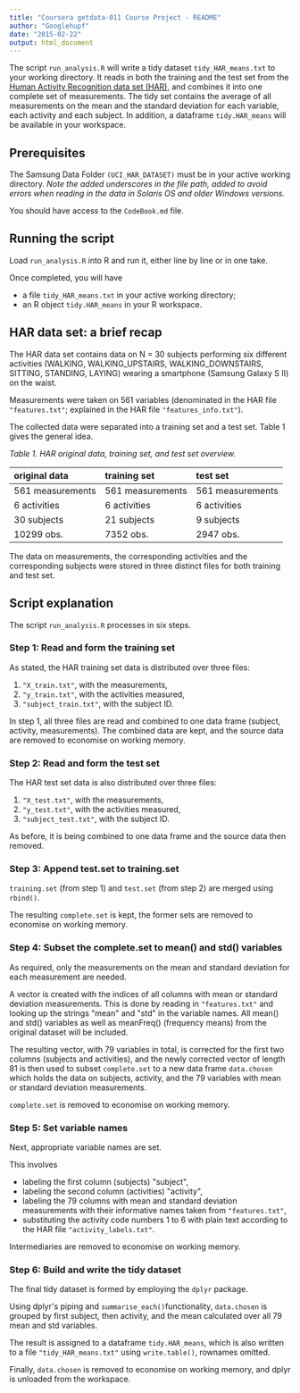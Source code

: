 ```yaml
---
title: "Coursera getdata-011 Course Project - README"
author: "Googlehupf"
date: "2015-02-22"
output: html_document
---
```


The script `run_analysis.R` will write a tidy dataset `tidy_HAR_means.txt` to your working directory. It reads in both the training and the test set from the [Human Activity Recognition data set (HAR)](http://archive.ics.uci.edu/ml/datasets/Human+Activity+Recognition+Using+Smartphones), and combines it into one complete set of measurements. The tidy set contains the average of all measurements on the mean and the standard deviation for each variable, each activity and each subject. In addition, a dataframe `tidy.HAR_means` will be available in your workspace.


## Prerequisites
The Samsung Data Folder `(UCI_HAR_DATASET)` must be in your active working directory. *Note the added underscores in the file path, added to avoid errors when reading in the data in Solaris OS and older Windows versions.*

You should have access to the `CodeBook.md` file.


## Running the script
Load `run_analysis.R` into R and run it, either line by line or in one take.

Once completed, you will have

  - a file `tidy_HAR_means.txt` in your active working directory;
  - an R object `tidy.HAR_means` in your R workspace.


## HAR data set: a brief recap
The HAR data set contains data on N = 30 subjects performing six different activities (WALKING, WALKING\_UPSTAIRS, WALKING\_DOWNSTAIRS, SITTING, STANDING, LAYING) wearing a smartphone (Samsung Galaxy S II) on the waist.

Measurements were taken on 561 variables (denominated in the HAR file `"features.txt"`; explained in the HAR file `"features_info.txt"`).

The collected data were separated into a training set and a test set. Table 1 gives the general idea.

*Table 1. HAR original data, training set, and test set overview.*

| original data    | training set     | test set         |
|:-----------------|:-----------------|:-----------------|
| 561 measurements | 561 measurements | 561 measurements |
| 6 activities     | 6 activities     | 6 activities     |
| 30 subjects      | 21 subjects      | 9 subjects       |
| 10299 obs.       | 7352 obs.        | 2947 obs.        |

The data on measurements, the corresponding activities and the corresponding subjects were stored in three distinct files for both training and test set.


## Script explanation
The script `run_analysis.R` processes in six steps.

### Step 1: Read and form the training set
As stated, the HAR training set data is distributed over three files:

  1. `"X_train.txt"`, with the measurements,
  2. `"y_train.txt"`, with the activities measured,
  3. `"subject_train.txt"`, with the subject ID.

In step 1, all three files are read and combined to one data frame (subject, activity, measurements). The combined data are kept, and the source data are removed to economise on working memory.

### Step 2: Read and form the test set
The HAR test set data is also distributed over three files:

  1. `"X_test.txt"`, with the measurements,
  2. `"y_test.txt"`, with the activities measured,
  3. `"subject_test.txt"`, with the subject ID.
  
As before, it is being combined to one data frame and the source data then removed.
  
### Step 3: Append test.set to training.set
`training.set` (from step 1) and `test.set` (from step 2) are merged using `rbind()`.

The resulting `complete.set` is kept, the former sets are removed to economise on working memory.

### Step 4: Subset the complete.set to mean() and std() variables
As required, only the measurements on the mean and standard deviation for each measurement are needed.

A vector is created with the indices of all columns with mean or standard deviation measurements. This is done by reading in `"features.txt"` and looking up the strings "mean" and "std" in the variable names. All mean() and std() variables as well as meanFreq() (frequency means) from the original dataset will be included.

The resulting vector, with 79 variables in total, is corrected for the first two columns (subjects and activities), and the newly corrected vector of length 81 is then used to subset `complete.set` to a new data frame `data.chosen` which holds the data on subjects, activity, and the 79 variables with mean or standard deviation measurements.

`complete.set` is removed to economise on working memory.

### Step 5: Set variable names
Next, appropriate variable names are set.

This involves

  - labeling the first column (subjects) "subject",
  - labeling the second column (activities) "activity",
  - labeling the 79 columns with mean and standard deviation measurements with their informative names taken from `"features.txt"`,
  - substituting the activity code numbers 1 to 6 with plain text according to the HAR file `"activity_labels.txt"`.
  
Intermediaries are removed to economise on working memory.
  
### Step 6: Build and write the tidy dataset
The final tidy dataset is formed by employing the `dplyr` package. 

Using dplyr's piping and `summarise_each()`functionality, `data.chosen` is grouped by first subject, then activity, and the mean calculated over all 79 mean and std variables.

The result is assigned to a dataframe `tidy.HAR_means`, which is also written to a file `"tidy_HAR_means.txt"` using `write.table()`, rownames omitted.

Finally, `data.chosen` is removed to economise on working memory, and dplyr is unloaded from the workspace.
